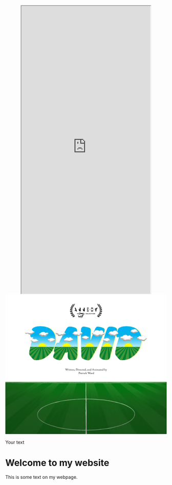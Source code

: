 
<style>
  /* Center align the iframe */
  iframe {
    display: block;
    margin: 0 auto;
  }
</style>

<iframe src="https://mentalcanvas.com/vm/tr7fbzu/scene/" style="width:80%; height:900px;"></iframe>

<img src="DavidWordMarkWithField3.png" alt="DavidField">

<div class="text-container">
  <p>Your text</p>
</div>

<!DOCTYPE html>
<html>
<head>
  <meta charset="UTF-8">
  <title>My Website</title>
  <style>
    @font-face {
      font-family: 'MyCustomFont';
      src: url('./fonts/PathwayExtreme-VariableFont_opsz,wdth,wght.ttf') format('truetype');
    }

    body {
      font-family: 'MyCustomFont', sans-serif;
    }
  </style>
</head>
<body>
  <h1>Welcome to my website</h1>
  <p>This is some text on my webpage.</p>
</body>
</html>

